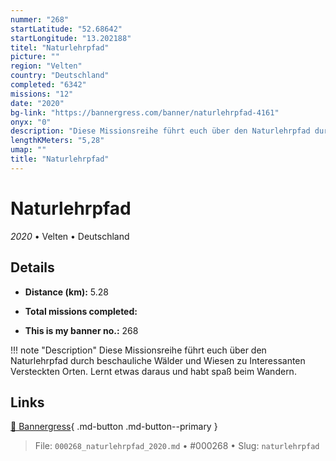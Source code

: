 ```yaml
---
nummer: "268"
startLatitude: "52.68642"
startLongitude: "13.202188"
titel: "Naturlehrpfad"
picture: ""
region: "Velten"
country: "Deutschland"
completed: "6342"
missions: "12"
date: "2020"
bg-link: "https://bannergress.com/banner/naturlehrpfad-4161"
onyx: "0"
description: "Diese Missionsreihe führt euch über den Naturlehrpfad durch beschauliche Wälder und Wiesen zu Interessanten Versteckten Orten.\nLernt etwas daraus und habt spaß beim Wandern."
lengthKMeters: "5,28"
umap: ""
title: "Naturlehrpfad"
---
```

# Naturlehrpfad

*2020* • Velten • Deutschland



## Details
- **Distance (km):** 5.28

- **Total missions completed:** 
- **This is my banner no.:** 268


!!! note "Description"
    Diese Missionsreihe führt euch über den Naturlehrpfad durch beschauliche Wälder und Wiesen zu Interessanten Versteckten Orten.
Lernt etwas daraus und habt spaß beim Wandern.



## Links
[🔗 Bannergress](https://bannergress.com/banner/naturlehrpfad-4161){ .md-button .md-button--primary }



> File: `000268_naturlehrpfad_2020.md` • #000268 • Slug: `naturlehrpfad`
